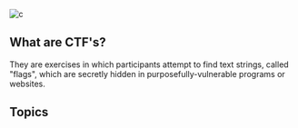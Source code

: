 ![c](https://github.com/am-shi/ctfs/assets/124372360/824b8bdb-374c-4bcb-af6b-f0bab931057e)

## What are CTF's?
They are exercises in which participants attempt to find text strings, called "flags", which are secretly hidden in purposefully-vulnerable programs or websites.

## Topics





